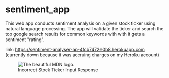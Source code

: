 # sentiment_app

This web app conducts sentiment analysis on a given stock ticker using natural language processing. The app will validate the ticker and search the
top google search results for common keywords with with it gets a sentiment "rating". 

link: https://sentiment-analyser-ap-4fcb7472e0b8.herokuapp.com 
(currently down because it was accruing charges on my Heroku account) 

<figure>
  <img
  src="https://github.com/satyapatel2004/sentiment_app/assets/65797382/9b5b22df-b591-4862-b127-162081911ba5"
  alt="The beautiful MDN logo.">
  <figcaption>Incorrect Stock Ticker Input Response</figcaption>
</figure> 
